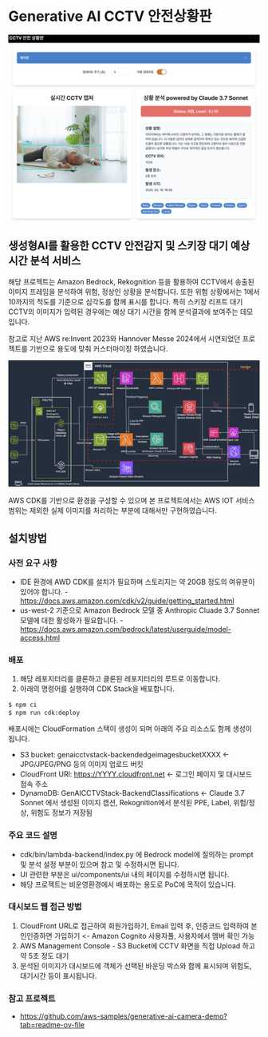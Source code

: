 # Generative AI CCTV 안전상황판

<img src="app.png" width="640px">

## 생성형AI를 활용한 CCTV 안전감지 및 스키장 대기 예상 시간 분석 서비스

해당 프로젝트는 Amazon Bedrock, Rekognition 등을 활용하여 CCTV에서 송출된 이미지 프레임을 분석하여 위험, 정상인 상황을 분석합니다. 또한 위험 상황에서는 1에서 10까지의 척도를 기준으로 심각도를 함께 표시를 합니다. 
특히 스키장 리프트 대기 CCTV의 이미지가 입력된 경우에는 예상 대기 시간을 함께 분석결과에 보여주는 데모 입니다. 

참고로 지난 AWS re:Invent 2023와 Hannover Messe 2024에서 시연되었던 프로젝트를 기반으로 용도에 맞춰 커스터마이징 하였습니다. 

<img src="architecture.png" width="640px">

AWS CDK를 기반으로 환경을 구성할 수 있으며 본 프로젝트에서는 AWS IOT 서비스 범위는 제외한 실제 이미지를 처리하는 부분에 대해서만 구현하였습니다.



## 설치방법

### 사전 요구 사항

- IDE 환경에 AWD CDK를 설치가 필요하며 스토리지는 약 20GB 정도의 여유분이 있어야 합니다. - https://docs.aws.amazon.com/cdk/v2/guide/getting_started.html
- us-west-2 기준으로 Amazon Bedrock 모델 중 Anthropic Cluade 3.7 Sonnet 모델에 대한 활성화가 필요합니다. - https://docs.aws.amazon.com/bedrock/latest/userguide/model-access.html


### 배포
1. 해당 레포지터리를 클론하고 클론된 레포지터리의 루트로 이동합니다. 
2. 아래의 명령어를 실행하여 CDK Stack을 배포합니다.

```
$ npm ci
$ npm run cdk:deploy
```

배포시에는 CloudFormation 스택이 생성이 되며 아래의 주요 리소스도 함께 생성이 됩니다. 
- S3 bucket: genaicctvstack-backendedgeimagesbucketXXXX <- JPG/JPEG/PNG 등의 이미지 업로드 버킷
- CloudFront URl: https://YYYY.cloudfront.net <- 로그인 페이지 및 대시보드 접속 주소
- DynamoDB: GenAICCTVStack-BackendClassifications <- Claude 3.7 Sonnet 에서 생성된 이미지 캡션, Rekognition에서 분석된 PPE, Label, 위험/정상, 위험도 정보가 저장됨


### 주요 코드 설명
- cdk/bin/lambda-backend/index.py 에 Bedrock model에 질의하는 prompt 및 분석 설정 부분이 있으며 참고 및 수정하시면 됩니다.
- UI 관련한 부분은 ui/components/ui 내의 페이지를 수정하시면 됩니다. 
- 해당 프로젝트는 비운영환경에서 배포하는 용도로 PoC에 목적이 있습니다.


### 대시보드 웹 접근 방법
1. CloudFront URL로 접근하여 회원가입하기, Email 입력 후, 인증코드 입력하여 본인인증하면 가입하기 <- Amazon Cognito 사용자풀, 사용자에서 멤버 확인 가능
2. AWS Management Console - S3 Bucket에 CCTV 화면을 직접 Upload 하고 약 5초 정도 대기
3. 분석된 이미지가 대시보드에 객체가 선택된 바운딩 박스와 함께 표시되며 위험도, 대기시간 등이 표시됩니다.



### 참고 프로젝트
- https://github.com/aws-samples/generative-ai-camera-demo?tab=readme-ov-file



